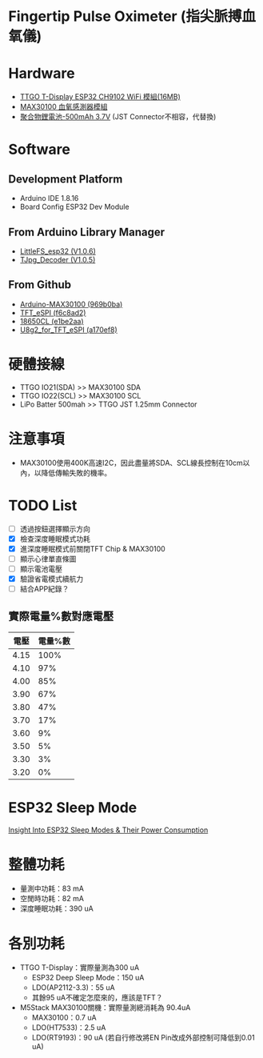 # Fingertip Pulse Oximeter (指尖脈搏血氧儀)
# Hardware
* [TTGO T-Display ESP32 CH9102 WiFi 模組(16MB)](https://www.icshop.com.tw/product-page.php?28572)
* [MAX30100 血氧感測器模組](https://www.icshop.com.tw/product-page.php?28034)
* [聚合物鋰電池-500mAh 3.7V](https://www.icshop.com.tw/product-page.php?14047) (JST Connector不相容，代替換)

# Software
## Development Platform
* Arduino IDE 1.8.16
* Board Config ESP32 Dev Module
## From Arduino Library Manager
* [LittleFS_esp32 (V1.0.6)](https://github.com/lorol/LITTLEFS)
* [TJpg_Decoder (V1.0.5)](https://github.com/Bodmer/TJpg_Decoder)
## From Github
* [Arduino-MAX30100 (969b0ba)](https://github.com/CIRCUSPi/Arduino-MAX30100)
* [TFT_eSPI (f6c8ad2)](https://github.com/CIRCUSPi/TFT_eSPI/tree/TTGO_T_Display)
* [18650CL (e1be2aa)](https://github.com/pangodream/18650CL)
* [U8g2_for_TFT_eSPI (a170ef8)](https://github.com/Bodmer/U8g2_for_TFT_eSPI)

# 硬體接線
* TTGO IO21(SDA) >> MAX30100 SDA
* TTGO IO22(SCL) >> MAX30100 SCL
* LiPo Batter 500mah >> TTGO JST 1.25mm Connector

# 注意事項
* MAX30100使用400K高速I2C，因此盡量將SDA、SCL線長控制在10cm以內，以降低傳輸失敗的機率。

# TODO List
- [ ] 透過按鈕選擇顯示方向
- [x] 檢查深度睡眠模式功耗
- [x] 進深度睡眠模式前關閉TFT Chip & MAX30100
- [ ] 顯示心律單直條圖
- [ ] 顯示電池電壓
- [x] 驗證省電模式續航力
- [ ] 結合APP紀錄？

## 實際電量%數對應電壓
|  電壓   | 電量%數  |
|  ----  | ----  |
| 4.15  | 100% |
| 4.10  | 97% |
| 4.00  | 85% |
| 3.90  | 67% |
| 3.80  | 47% |
| 3.70  | 17% |
| 3.60  | 9% |
| 3.50  | 5% |
| 3.30  | 3% |
| 3.20  | 0% |

# ESP32 Sleep Mode
[Insight Into ESP32 Sleep Modes & Their Power Consumption](https://lastminuteengineers.com/esp32-sleep-modes-power-consumption/)

# 整體功耗
* 量測中功耗：83 mA
* 空閒時功耗：82 mA
* 深度睡眠功耗：390 uA

# 各別功耗
* TTGO T-Display：實際量測為300 uA
    * ESP32 Deep Sleep Mode：150 uA
    * LDO(AP2112-3.3)：55 uA
    * 其餘95 uA不確定怎麼來的，應該是TFT？
* M5Stack MAX30100關機：實際量測總消耗為 90.4uA
    * MAX30100：0.7 uA
    * LDO(HT7533)：2.5 uA
    * LDO(RT9193)：90 uA (若自行修改將EN Pin改成外部控制可降低到0.01 uA)

